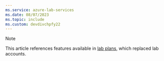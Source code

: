 ```yaml
---
ms.service: azure-lab-services
ms.date: 08/07/2023
ms.topic: include
ms.custom: devdivchpfy22
---
```


> [!NOTE]
> This article references features available in [lab plans](../concept-lab-accounts-versus-lab-plans.md), which replaced lab accounts.
